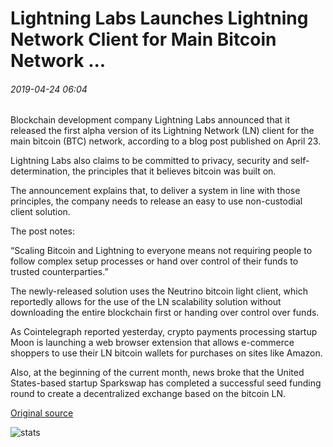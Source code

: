 # Lightning Labs Launches Lightning Network Client for Main Bitcoin Network ...

###### 2019-04-24 06:04

Blockchain development company Lightning Labs announced that it released the first alpha version of its Lightning Network (LN) client for the main bitcoin (BTC) network, according to a blog post published on April 23.

Lightning Labs also claims to be committed to privacy, security and self-determination, the principles that it believes bitcoin was built on.

The announcement explains that, to deliver a system in line with those principles, the company needs to release an easy to use non-custodial client solution.

The post notes:

“Scaling Bitcoin and Lightning to everyone means not requiring people to follow complex setup processes or hand over control of their funds to trusted counterparties.”

The newly-released solution uses the Neutrino bitcoin light client, which reportedly allows for the use of the LN scalability solution without downloading the entire blockchain first or handing over control over funds.

As Cointelegraph reported yesterday, crypto payments processing startup Moon is launching a web browser extension that allows e-commerce shoppers to use their LN bitcoin wallets for purchases on sites like Amazon.

Also, at the beginning of the current month, news broke that the United States-based startup Sparkswap has completed a successful seed funding round to create a decentralized exchange based on the bitcoin LN.

[Original source](https://cointelegraph.com/news/lightning-labs-launches-lightning-network-client-for-main-bitcoin-network)

![stats](https://c.statcounter.com/11760860/0/a89fa40b/1/ "stats")